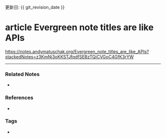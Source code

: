 更新日: {{ git_revision_date }}

# article Evergreen note titles are like APIs
https://notes.andymatuschak.org/Evergreen_note_titles_are_like_APIs?stackedNotes=z3KmNj3oKKSTJfqdfSEBzTQiCVGoC4GfK3rYW

----
### Related Notes
- 

### References
- 

### Tags
- 